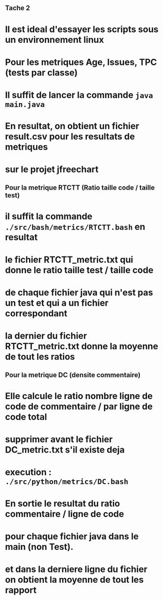 ## Tache 2

# Il est ideal d'essayer les scripts sous un environnement linux

# Pour les metriques Age, Issues, TPC (tests par classe)
# Il suffit de lancer la commande ``` java main.java ```
# En resultat, on obtient un fichier result.csv pour les resultats de metriques
# sur le projet jfreechart


## Pour la metrique RTCTT (Ratio taille code / taille test)
# il suffit la commande ``` ./src/bash/metrics/RTCTT.bash ``` en resultat
# le fichier RTCTT_metric.txt qui donne le ratio taille test / taille code
# de chaque fichier java qui n'est pas un test et qui a un fichier correspondant
# la dernier du fichier RTCTT_metric.txt donne la moyenne de tout les ratios


## Pour la metrique DC (densite commentaire)
# Elle calcule le ratio nombre ligne de code de commentaire / par ligne de code total
# supprimer avant le fichier DC_metric.txt s'il existe deja
# execution : `./src/python/metrics/DC.bash `
# En sortie le resultat du ratio commentaire / ligne de code
# pour chaque fichier java dans le main (non Test).
# et dans la derniere ligne du fichier on obtient la moyenne de tout les rapport
